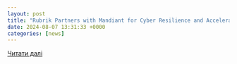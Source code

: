 ```yaml
---
layout: post
title: "Rubrik Partners with Mandiant for Cyber Resilience and Accelerated Incident Response Recovery"
date: 2024-08-07 13:31:33 +0000
categories: [news]
---
```


[Читати далі](https://www.streetinsider.com/Business+Wire/Rubrik+Partners+with+Mandiant+for+Cyber+Resilience+and+Accelerated+Incident+Response+Recovery/23563531.html)
